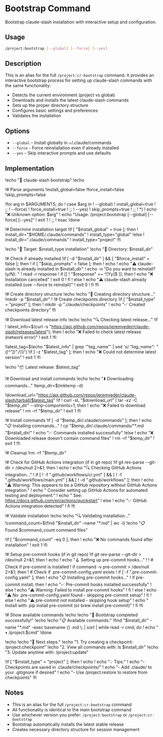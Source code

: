# Bootstrap Command

Bootstrap claude-slash installation with interactive setup and configuration.

## Usage

```bash
/project:bootstrap [--global] [--force] [--yes]
```

## Description

This is an alias for the full `/project:cr-bootstrap` command. It provides an interactive bootstrap process for
setting up claude-slash commands with the same functionality:

- Detects the current environment (project vs global)
- Downloads and installs the latest claude-slash commands
- Sets up the proper directory structure
- Configures basic settings and preferences
- Validates the installation

## Options

- `--global` - Install globally in ~/.claude/commands
- `--force` - Force reinstallation even if already installed
- `--yes` - Skip interactive prompts and use defaults

## Implementation

!echo "🚀 claude-slash bootstrap"
!echo

!# Parse arguments
!install_global=false
!force_install=false
!skip_prompts=false

!for arg in $ARGUMENTS; do
!    case $arg in
!        --global)
!            install_global=true
!            ;;
!        --force)
!            force_install=true
!            ;;
!        --yes)
!            skip_prompts=true
!            ;;
!        *)
!            echo "❌ Unknown option: $arg"
!            echo "Usage: /project:bootstrap [--global] [--force] [--yes]"
!            exit 1
!            ;;
!    esac
!done

!# Determine installation target
!if [ "$install_global" = true ]; then
!    install_dir="$HOME/.claude/commands"
!    install_type="global"
!else
!    install_dir=".claude/commands"
!    install_type="project"
!fi

!echo "🎯 Target: $install_type installation"
!echo "📁 Directory: $install_dir"

!# Check if already installed
!if [ -d "$install_dir" ] && [ "$force_install" = false ]; then
!    if [ "$skip_prompts" = false ]; then
!        echo
!        echo "⚠️  claude-slash is already installed in $install_dir"
!        echo -n "Do you want to reinstall? (y/N): "
!        read -r response
!        if [[ ! "$response" =~ ^[Yy]$ ]]; then
!            echo "❌ Installation cancelled"
!            exit 0
!        fi
!    else
!        echo "⚠️  claude-slash already installed (use --force to reinstall)"
!        exit 0
!    fi
!fi

!# Create directory structure
!echo
!echo "📁 Creating directory structure..."
!mkdir -p "$install_dir"
!
!# Create checkpoints directory
!if [ "$install_type" = "project" ]; then
!    mkdir -p ".claude/checkpoints"
!    echo "✅ Created checkpoints directory"
!fi

!# Download latest release info
!echo
!echo "🔍 Checking latest release..."
!if ! latest_info=$(curl -s "<https://api.github.com/repos/jeremyeder/claude-slash/releases/latest>"); then
!    echo "❌ Failed to check latest release (network error)"
!    exit 1
!fi

!latest_tag=$(echo "$latest_info" | grep '"tag_name"' | sed 's/.*"tag_name": *"\([^"]*\)".*/\1/')
!if [ -z "$latest_tag" ]; then
!    echo "❌ Could not determine latest version"
!    exit 1
!fi

!echo "📦 Latest release: $latest_tag"

!# Download and install commands
!echo
!echo "⬇️  Downloading commands..."
!temp_dir=$(mktemp -d)

!download_url="<https://api.github.com/repos/jeremyeder/claude-slash/tarball/$latest_tag>"
!if ! curl -sL "$download_url" | tar -xz -C "$temp_dir" --strip-components=1; then
!    echo "❌ Failed to download release"
!    rm -rf "$temp_dir"
!    exit 1
!fi

!# Install commands
!if [ -d "$temp_dir/.claude/commands" ]; then
!    echo "📋 Installing commands..."
!    cp "$temp_dir/.claude/commands/"*.md "$install_dir/"
!    echo "✅ Commands installed successfully"
!else
!    echo "❌ Downloaded release doesn't contain command files"
!    rm -rf "$temp_dir"
!    exit 1
!fi

!# Cleanup
!rm -rf "$temp_dir"

!# Check for GitHub Actions integration (if in git repo)
!if git rev-parse --git-dir > /dev/null 2>&1; then
!    echo
!    echo "🔍 Checking GitHub Actions integration..."
!    if [ ! -f ".github/workflows/ci.yml" ] && [ ! -f ".github/workflows/main.yml" ] && [ ! -d ".github/workflows" ]; then
!        echo "⚠️  Warning: This appears to be a GitHub repository without GitHub Actions integration."
!        echo "   Consider setting up GitHub Actions for automated testing and deployment."
!        echo "   See: <https://docs.github.com/en/actions/quickstart>"
!    else
!        echo "✅ GitHub Actions integration detected"
!    fi
!fi

!# Validate installation
!echo
!echo "🔍 Validating installation..."
!command_count=$(find "$install_dir" -name "*.md" | wc -l)
!echo "📋 Found $command_count command files"

!if [ "$command_count" -eq 0 ]; then
!    echo "❌ No commands found after installation"
!    exit 1
!fi

!# Setup pre-commit hooks (if in git repo)
!if git rev-parse --git-dir > /dev/null 2>&1; then
!    echo
!    echo "🪝 Setting up pre-commit hooks..."
!
!    # Check if pre-commit is installed
!    if command -v pre-commit > /dev/null 2>&1; then
!        # Check if .pre-commit-config.yaml exists
!        if [ -f ".pre-commit-config.yaml" ]; then
!            echo "📋 Installing pre-commit hooks..."
!            if pre-commit install; then
!                echo "✅ Pre-commit hooks installed successfully"
!            else
!                echo "⚠️  Warning: Failed to install pre-commit hooks"
!            fi
!        else
!            echo "⚠️  No .pre-commit-config.yaml found - skipping pre-commit setup"
!        fi
!    else
!        echo "⚠️  pre-commit not installed - skipping hook setup"
!        echo "   Install with: pip install pre-commit (or brew install pre-commit)"
!    fi
!fi

!# Show available commands
!echo
!echo "🎉 Bootstrap completed successfully!"
!echo
!echo "📋 Available commands:"
!find "$install_dir" -name "*.md" -exec basename {} .md \; | sort | while read -r cmd; do
!    echo "  • /project:$cmd"
!done

!echo
!echo "🎯 Next steps:"
!echo "1. Try creating a checkpoint: /project:checkpoint"
!echo "2. View all commands with: ls $install_dir"
!echo "3. Update anytime with: /project:update"

!if [ "$install_type" = "project" ]; then
!    echo
!    echo "💡 Tips:"
!    echo "- Checkpoints are saved in .claude/checkpoints/"
!    echo "- Add .claude/ to your .gitignore if desired"
!    echo "- Use /project:restore to restore from checkpoints"
!fi

## Notes

- This is an alias for the full `/project:cr-bootstrap` command
- All functionality is identical to the main bootstrap command
- Use whichever version you prefer: `/project:bootstrap` or `/project:cr-bootstrap`
- Bootstrap automatically installs the latest stable release
- Creates necessary directory structure for session management
